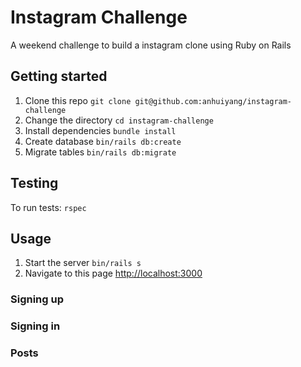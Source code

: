# Instagram Challenge

A weekend challenge to build a instagram clone using Ruby on Rails

## Getting started

1. Clone this repo `git clone git@github.com:anhuiyang/instagram-challenge`
2. Change the directory `cd instagram-challenge`
3. Install dependencies `bundle install`
4. Create database `bin/rails db:create`
5. Migrate tables `bin/rails db:migrate`

## Testing

To run tests: `rspec`

## Usage

1. Start the server `bin/rails s`
2. Navigate to this page [http://localhost:3000](http://localhost:3000)

### Signing up

### Signing in

### Posts
